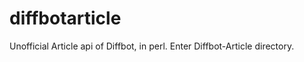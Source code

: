 diffbotarticle
==============

Unofficial Article api of Diffbot, in perl. Enter Diffbot-Article directory.
